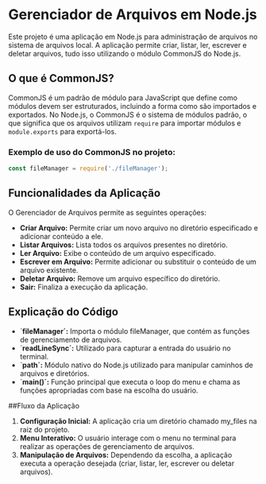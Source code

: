 # Gerenciador de Arquivos em Node.js

Este projeto é uma aplicação em Node.js para administração de arquivos no sistema de arquivos local. A aplicação permite criar, listar, ler, escrever e deletar arquivos, tudo isso utilizando o módulo CommonJS do Node.js.

## O que é CommonJS?

CommonJS é um padrão de módulo para JavaScript que define como módulos devem ser estruturados, incluindo a forma como são importados e exportados. No Node.js, o CommonJS é o sistema de módulos padrão, o que significa que os arquivos utilizam `require` para importar módulos e `module.exports` para exportá-los.

### Exemplo de uso do CommonJS no projeto:

```javascript
const fileManager = require('./fileManager');
```

## Funcionalidades da Aplicação

O Gerenciador de Arquivos permite as seguintes operações:

- **Criar Arquivo:** Permite criar um novo arquivo no diretório especificado e adicionar conteúdo a ele.
- **Listar Arquivos:** Lista todos os arquivos presentes no diretório.
- **Ler Arquivo:** Exibe o conteúdo de um arquivo especificado.
- **Escrever em Arquivo:** Permite adicionar ou substituir o conteúdo de um arquivo existente.
- **Deletar Arquivo:** Remove um arquivo específico do diretório.
- **Sair:** Finaliza a execução da aplicação.

## Explicação do Código

- `**fileManager´:** Importa o módulo fileManager, que contém as funções de gerenciamento de arquivos.
- `**readLineSync´:** Utilizado para capturar a entrada do usuário no terminal.
- `**path´:** Módulo nativo do Node.js utilizado para manipular caminhos de arquivos e diretórios.
- `**main()´:** Função principal que executa o loop do menu e chama as funções apropriadas com base na escolha do usuário.

##Fluxo da Aplicação

1. **Configuração Inicial:** A aplicação cria um diretório chamado my_files na raiz do projeto.
2. **Menu Interativo:** O usuário interage com o menu no terminal para realizar as operações de gerenciamento de arquivos.
3. **Manipulação de Arquivos:** Dependendo da escolha, a aplicação executa a operação desejada (criar, listar, ler, escrever ou deletar arquivos).

